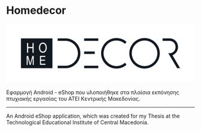 # Homedecor

<div align="center">
<img src="https://raw.githubusercontent.com/ChaliasosKonstantinos/Homedecor/master/app/src/main/res/drawable/homedeco_logo.png">
</div>

Εφαρμογή Android - eShop που υλοποιήθηκε στα πλαίσια εκπόνησης πτυχιακής εργασίας του ΑΤΕΙ Κεντρικής Μακεδονίας.

<hr>

An Android eShop application, which was created for my Thesis at the Technological Educational Institute of Central Macedonia.
